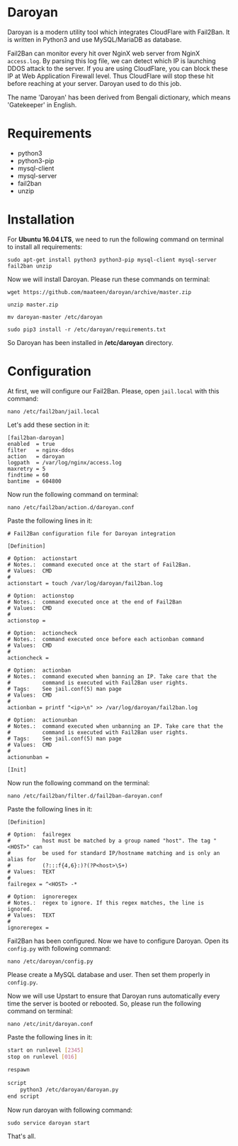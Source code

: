 # Daroyan

Daroyan is a modern utility tool which integrates CloudFlare with Fail2Ban. It is written in Python3 and use MySQL/MariaDB as database. 

Fail2Ban can monitor every hit over NginX web server from NginX `access.log`. By parsing this log file, we can detect which IP is launching DDOS attack to the server. If you are using CloudFlare, you can block these IP at Web Application Firewall level. Thus CloudFlare will stop these hit before reaching at your server. Daroyan used to do this job.

The name 'Daroyan' has been derived from Bengali dictionary, which means 'Gatekeeper' in English.

# Requirements

- python3
- python3-pip
- mysql-client
- mysql-server
- fail2ban
- unzip

# Installation

For **Ubuntu 16.04 LTS**, we need to run the following command on terminal to install all requirements:

```
sudo apt-get install python3 python3-pip mysql-client mysql-server fail2ban unzip
```

Now we will install Daroyan. Please run these commands on terminal:

```
wget https://github.com/maateen/daroyan/archive/master.zip
```
```
unzip master.zip
```
```
mv daroyan-master /etc/daroyan
```
```
sudo pip3 install -r /etc/daroyan/requirements.txt
```

So Daroyan has been installed in **/etc/daroyan** directory.

# Configuration

At first, we will configure our Fail2Ban. Please, open `jail.local` with this command:

```
nano /etc/fail2ban/jail.local
```

Let's add these section in it:

```
[fail2ban-daroyan]
enabled  = true
filter   = nginx-ddos
action   = daroyan
logpath  = /var/log/nginx/access.log
maxretry = 5
findtime = 60
bantime  = 604800
```

Now run the following command on terminal:

```
nano /etc/fail2ban/action.d/daroyan.conf
```

Paste the following lines in it:

```
# Fail2Ban configuration file for Daroyan integration

[Definition]

# Option:  actionstart
# Notes.:  command executed once at the start of Fail2Ban.
# Values:  CMD
#
actionstart = touch /var/log/daroyan/fail2ban.log

# Option:  actionstop
# Notes.:  command executed once at the end of Fail2Ban
# Values:  CMD
#
actionstop = 

# Option:  actioncheck
# Notes.:  command executed once before each actionban command
# Values:  CMD
#
actioncheck = 

# Option:  actionban
# Notes.:  command executed when banning an IP. Take care that the
#          command is executed with Fail2Ban user rights.
# Tags:    See jail.conf(5) man page
# Values:  CMD
#
actionban = printf "<ip>\n" >> /var/log/daroyan/fail2ban.log

# Option:  actionunban
# Notes.:  command executed when unbanning an IP. Take care that the
#          command is executed with Fail2Ban user rights.
# Tags:    See jail.conf(5) man page
# Values:  CMD
#
actionunban = 

[Init]
```

Now run the following command on the terminal:

```
nano /etc/fail2ban/filter.d/fail2ban-daroyan.conf
```

Paste the following lines in it:

```
[Definition]
 
# Option:  failregex
#          host must be matched by a group named "host". The tag "<HOST>" can
#          be used for standard IP/hostname matching and is only an alias for
#          (?:::f{4,6}:)?(?P<host>\S+)
# Values:  TEXT
#
failregex = ^<HOST> -*
 
# Option:  ignoreregex
# Notes.:  regex to ignore. If this regex matches, the line is ignored.
# Values:  TEXT
#
ignoreregex =
```

Fail2Ban has been configured. Now we have to configure Daroyan. Open its `config.py` with following command:

```
nano /etc/daroyan/config.py
```

Please create a MySQL database and user. Then set them properly in `config.py`. 

Now we will use Upstart to ensure that Daroyan runs automatically every time the server is booted or rebooted. So, please run the following command on terminal:

```
nano /etc/init/daroyan.conf
```

Paste the following lines in it:

```bash
start on runlevel [2345]
stop on runlevel [016]
 
respawn
 
script
    python3 /etc/daroyan/daroyan.py
end script
```

Now run daroyan with following command:

```
sudo service daroyan start
```

That's all. 